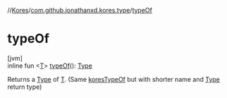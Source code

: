 //[Kores](../../index.md)/[com.github.jonathanxd.kores.type](index.md)/[typeOf](type-of.md)

# typeOf

[jvm]\
inline fun <[T](type-of.md)> [typeOf](type-of.md)(): [Type](https://docs.oracle.com/javase/8/docs/api/java/lang/reflect/Type.html)

Returns a [Type](https://docs.oracle.com/javase/8/docs/api/java/lang/reflect/Type.html) of [T](type-of.md). (Same [koresTypeOf](kores-type-of.md) but with shorter name and [Type](https://docs.oracle.com/javase/8/docs/api/java/lang/reflect/Type.html) return type)
